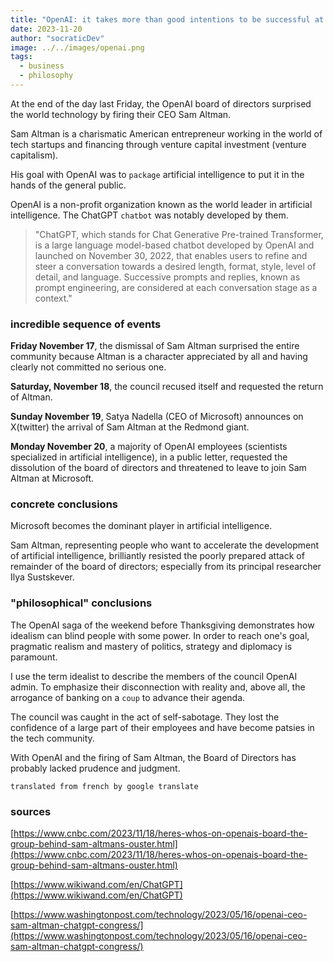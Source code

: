 ```yaml
---
title: "OpenAI: it takes more than good intentions to be successful at a coup"
date: 2023-11-20
author: "socraticDev"
image: ../../images/openai.png
tags:
  - business
  - philosophy
---
```


At the end of the day last Friday, the OpenAI board of directors surprised the world
technology by firing their CEO Sam Altman.

Sam Altman is a charismatic American entrepreneur working in the world of
tech startups and financing through venture capital investment
(venture capitalism).

His goal with OpenAI was to `package` artificial intelligence to put it in the
hands of the general public.

OpenAI is a non-profit organization known as the world leader in
artificial intelligence. The ChatGPT `chatbot` was notably developed by
them.

> "ChatGPT, which stands for Chat Generative Pre-trained Transformer, is a
> large language model-based chatbot developed by OpenAI and launched on
> November 30, 2022, that enables users to refine and steer a conversation
> towards a desired length, format, style, level of detail, and language.
> Successive prompts and replies, known as prompt engineering, are considered
> at each conversation stage as a context."

### incredible sequence of events

**Friday November 17**, the dismissal of Sam Altman surprised the entire community because
Altman is a character appreciated by all and having clearly not committed
no serious one.

**Saturday, November 18**, the council recused itself and requested the return of Altman.

**Sunday November 19**, Satya Nadella (CEO of Microsoft) announces on X(twitter)
the arrival of Sam Altman at the Redmond giant.

**Monday November 20**, a majority of OpenAI employees (scientists
specialized in artificial intelligence), in a public letter, requested the
dissolution of the board of directors and threatened to leave to join Sam
Altman at Microsoft.

### concrete conclusions

Microsoft becomes the dominant player in artificial intelligence.

Sam Altman, representing people who want to accelerate the development of
artificial intelligence, brilliantly resisted the poorly prepared attack of
remainder of the board of directors; especially from its principal researcher Ilya
Sustskever.

### "philosophical" conclusions

The OpenAI saga of the weekend before Thanksgiving demonstrates how idealism
can blind people with some power. In order to reach one's goal, pragmatic
realism and mastery of politics, strategy and diplomacy is paramount.

I use the term idealist to describe the members of the council
OpenAI admin. To emphasize their disconnection with reality and,
above all, the arrogance of banking on a `coup` to advance their agenda.

The council was caught in the act of self-sabotage. They lost the
confidence of a large part of their employees and have become patsies in the tech community.

With OpenAI and the firing of Sam Altman, the Board of Directors has
probably lacked prudence and judgment.


`translated from french by google translate`

### sources

[https://www.cnbc.com/2023/11/18/heres-whos-on-openais-board-the-group-behind-sam-altmans-ouster.html](https://www.cnbc.com/2023/11/18/heres-whos-on-openais-board-the-group-behind-sam-altmans-ouster.html)

[https://www.wikiwand.com/en/ChatGPT](https://www.wikiwand.com/en/ChatGPT)

[https://www.washingtonpost.com/technology/2023/05/16/openai-ceo-sam-altman-chatgpt-congress/](https://www.washingtonpost.com/technology/2023/05/16/openai-ceo-sam-altman-chatgpt-congress/)